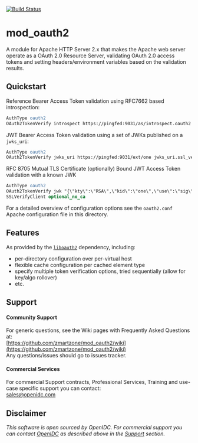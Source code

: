 [![Build Status](https://github.com/zmartzone/mod_oauth2/actions/workflows/build.yml/badge.svg)](https://github.com/zmartzone/mod_oauth2/actions/workflows/build.yml)

# mod_oauth2

A module for Apache HTTP Server 2.x that makes the Apache web server operate as a OAuth 2.0 Resource Server,
validating OAuth 2.0 access tokens and setting headers/environment variables based on the validation results.


## Quickstart

Reference Bearer Access Token validation using RFC7662 based introspection:
```apache
AuthType oauth2
OAuth2TokenVerify introspect https://pingfed:9031/as/introspect.oauth2 introspect.ssl_verify=false&introspect.auth=client_secret_basic&client_id=rs0&client_secret=2Federate
```

JWT Bearer Access Token validation using a set of JWKs published on a `jwks_uri`:
```apache
AuthType oauth2
OAuth2TokenVerify jwks_uri https://pingfed:9031/ext/one jwks_uri.ssl_verify=false
```

RFC 8705 Mutual TLS Certificate (optionally) Bound JWT Access Token validation with a known JWK
```apache
AuthType oauth2
OAuth2TokenVerify jwk "{\"kty\":\"RSA\",\"kid\":\"one\",\"use\":\"sig\",\"n\":\"12SBWV_4xU8sBEC2IXcakiDe3IrrUcnIHexfyHG11Kw-EsrZvOy6PrrcqfTr1GcecyWFzQvUr61DWESrZWq96vd08_iTIWIny8pU5dlCoC7FsHU_onUQI1m4gQ3jNr00KhH878vrBVdr_T-zuOYQQOBRMEyFG-I4nb91zO1n2gcpQHeabJw3JIC9g65FCpu8DSw8uXQ1hVfGUDZAK6iwncNZ1uqN4HhRGNevFXT7KVG0cNS8S3oF4AhHafFurheVxh714R2EseTVD_FfLn2QTlCss_73YIJjzn047yKmAx5a9zuun6FKiISnMupGnHShwVoaS695rDmFvj7mvDppMQ\",\"e\":\"AQAB\" }" type=mtls&mtls.policy=optional
SSLVerifyClient optional_no_ca
```

For a detailed overview of configuration options see the `oauth2.conf` Apache configuration file in this directory.

## Features

As provided by the [`liboauth2`](https://github.com/zmartzone/liboauth2) dependency, including:
- per-directory configuration over per-virtual host
- flexible cache configuration per cached element type
- specify multiple token verification options, tried sequentially (allow for key/algo rollover)
- etc.


## Support

#### Community Support
For generic questions, see the Wiki pages with Frequently Asked Questions at:  
  [https://github.com/zmartzone/mod_oauth2/wiki](https://github.com/zmartzone/mod_oauth2/wiki)  
Any questions/issues should go to issues tracker.

#### Commercial Services
For commercial Support contracts, Professional Services, Training and use-case specific support you can contact:  
  [sales@openidc.com](mailto:sales@openidc.com)  


Disclaimer
----------
*This software is open sourced by OpenIDC. For commercial support
you can contact [OpenIDC](https://www.openidc.com) as described above in the [Support](#support) section.*
